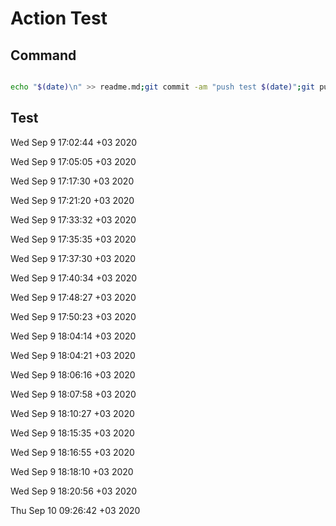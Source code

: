 # Action Test

## Command

```bash

echo "$(date)\n" >> readme.md;git commit -am "push test $(date)";git push;

```

## Test 

Wed Sep  9 17:02:44 +03 2020

Wed Sep  9 17:05:05 +03 2020

Wed Sep  9 17:17:30 +03 2020

Wed Sep  9 17:21:20 +03 2020

Wed Sep  9 17:33:32 +03 2020

Wed Sep  9 17:35:35 +03 2020

Wed Sep  9 17:37:30 +03 2020

Wed Sep  9 17:40:34 +03 2020

Wed Sep  9 17:48:27 +03 2020

Wed Sep  9 17:50:23 +03 2020

Wed Sep  9 18:04:14 +03 2020

Wed Sep  9 18:04:21 +03 2020

Wed Sep  9 18:06:16 +03 2020

Wed Sep  9 18:07:58 +03 2020

Wed Sep  9 18:10:27 +03 2020

Wed Sep  9 18:15:35 +03 2020

Wed Sep  9 18:16:55 +03 2020

Wed Sep  9 18:18:10 +03 2020

Wed Sep  9 18:20:56 +03 2020

Thu Sep 10 09:26:42 +03 2020

